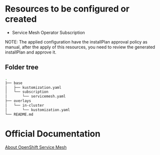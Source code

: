 # Resources to be configured or created

- Service Mesh Operator Subscription

NOTE: The applied configuration have the installPlan approval policy as manual, after the apply of this resources, you need to review the generated installPlan and approve it.

## Folder tree

```bash
.
├── base
│   ├── kustomization.yaml
│   └── subscription
│       └── servicemesh.yaml
├── overlays
│   └── in-cluster
│       └── kustomization.yaml
└── README.md
```

# Official Documentation

[About OpenShift Service Mesh](https://docs.openshift.com/container-platform/4.11/service_mesh/v2x/ossm-about.html)
